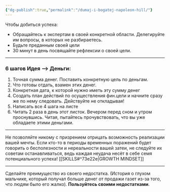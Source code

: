 ```yaml
---
{"dg-publish":true,"permalink":"/dumaj-i-bogatej-napoleon-hill/"}
---
```


Чтобы добиться успеха:
- Обращайтесь к экспертам в своей конкретной области. Делегируйте им вопросы, в которых не разбираетесь. 
- Будьте преданным своей цели
 - 30 минут в день посвящайте рефлексии о своей цели.
 ****
### 6 шагов Идея —> Деньги:
1) Точная сумма денег. Поставить конкретную цель по деньгам.
2) Что готовы отдать, взамен этих денег.
3) Конкретная дата, к которой нужно иметь эту сумму денег
4) Создать план действий по осуществления фин.цели и начните сразу же по нему следовать. Действуйте не откладывая!
5) Написать все 4 шага на листе
6) Читать 2 раза в день этот листок. Вечером перед сном и утром проснувшись. Читая, пытайтесь прочувствовать, что вы уже обладаете этими деньгами.
****
Не позволяйте никому с призрением отрицать возможность реализации вашей мечты.
Если кто-то в периоды временных поражений будет говорить о бесполезности и нереальности вашей затеи, не следуйте их советам останавливаться, ведь каждая неудача несёт в себе семя потенциального успеха! [[SKILLS#^73e22e\|GROWTH MINDSET]]
****
Сделайте преимущество из своего недостатка. (История о глухом мальчике, который получал больше денег от продажи газет из-за того, что людям было его жалко).
**Пользуйтесь своими недостатками**.
